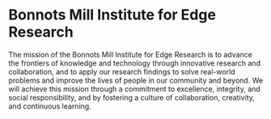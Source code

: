 # Bonnots Mill Institute for Edge Research

The mission of the Bonnots Mill Institute for Edge Research is to advance the frontiers of knowledge and technology through innovative research and collaboration, and to apply our research findings to solve real-world problems and improve the lives of people in our community and beyond. We will achieve this mission through a commitment to excellence, integrity, and social responsibility, and by fostering a culture of collaboration, creativity, and continuous learning.